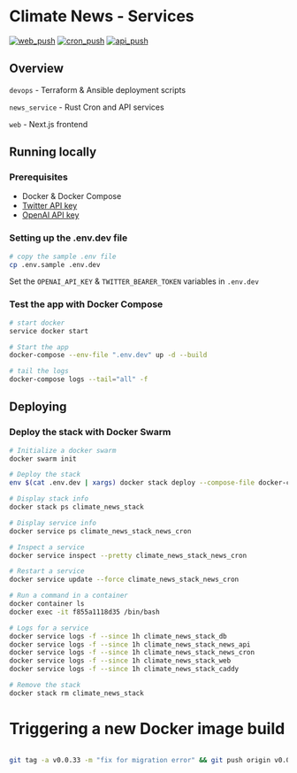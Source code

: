 # Climate News - Services

[![web_push](https://github.com/climatenews/services/actions/workflows/news_service_web_push.yml/badge.svg)](https://github.com/climatenews/services/actions/workflows/news_service_web_push.yml) [![cron_push](https://github.com/climatenews/services/actions/workflows/news_service_cron_push.yml/badge.svg)](https://github.com/climatenews/services/actions/workflows/news_service_cron_push.yml) [![api_push](https://github.com/climatenews/services/actions/workflows/news_service_api_push.yml/badge.svg)](https://github.com/climatenews/services/actions/workflows/news_service_api_push.yml)


## Overview
`devops` - Terraform & Ansible deployment scripts

`news_service` - Rust Cron and API services

`web` - Next.js frontend

## Running locally
### Prerequisites
- Docker & Docker Compose
- [Twitter API key](https://developer.twitter.com/en/docs/authentication/oauth-2-0/bearer-tokens)
- [OpenAI API key](https://openai.com/api/)

### Setting up the .env.dev file
```bash
# copy the sample .env file 
cp .env.sample .env.dev
```
Set the `OPENAI_API_KEY` & `TWITTER_BEARER_TOKEN` variables in `.env.dev`

### Test the app with Docker Compose
```bash
# start docker
service docker start

# Start the app
docker-compose --env-file ".env.dev" up -d --build 

# tail the logs
docker-compose logs --tail="all" -f
```

## Deploying
### Deploy the stack with Docker Swarm
```bash
# Initialize a docker swarm
docker swarm init 

# Deploy the stack
env $(cat .env.dev | xargs) docker stack deploy --compose-file docker-compose.yaml climate_news_stack 

# Display stack info
docker stack ps climate_news_stack

# Display service info
docker service ps climate_news_stack_news_cron

# Inspect a service
docker service inspect --pretty climate_news_stack_news_cron

# Restart a service
docker service update --force climate_news_stack_news_cron

# Run a command in a container
docker container ls
docker exec -it f855a1118d35 /bin/bash

# Logs for a service
docker service logs -f --since 1h climate_news_stack_db
docker service logs -f --since 1h climate_news_stack_news_api
docker service logs -f --since 1h climate_news_stack_news_cron
docker service logs -f --since 1h climate_news_stack_web
docker service logs -f --since 1h climate_news_stack_caddy

# Remove the stack
docker stack rm climate_news_stack

```

# Triggering a new Docker image build
```bash

git tag -a v0.0.33 -m "fix for migration error" && git push origin v0.0.33

```